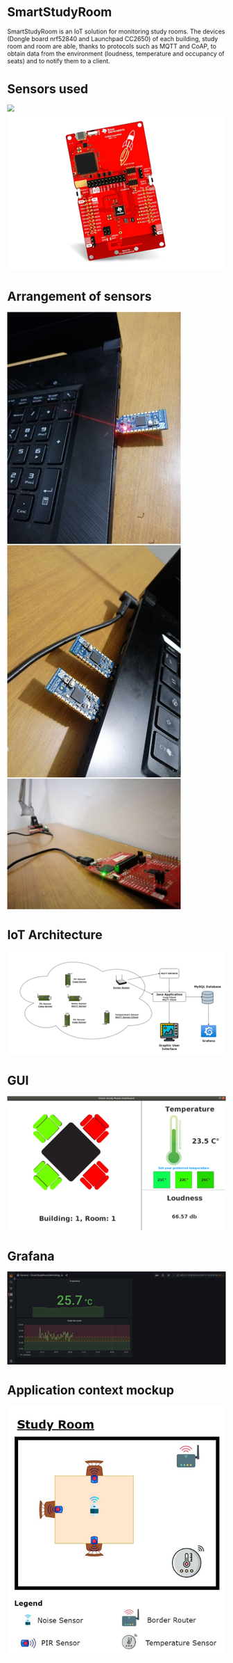 # SmartStudyRoom
SmartStudyRoom is an IoT solution for monitoring study rooms. The devices (Dongle board nrf52840 and Launchpad CC2650) of each building, study room and room are able, thanks to protocols such as MQTT and CoAP, to obtain data from the environment (loudness, temperature and occupancy of seats) and to notify them to a client.

# Sensors used

<p float="center">
  <img src="documentation/images/dongle.png" width="200" />
  <img src="documentation/images/launchpad.png" width="500" /> 
</p>

# Arrangement of sensors

<p float="left">
  <img src="documentation/images/img1.jpg" width="400" />
  <img src="documentation/images/img2.jpg" width="400" /> 
  <img src="documentation/images/img3.jpg" width="400" />
</p>

# IoT Architecture

![My Image](documentation/images/architecture.png)

# GUI

![My Image](documentation/images/gui.PNG)

# Grafana

![My Image](documentation/images/grafana.png)

# Application context mockup

![My Image](documentation/images/context.jpg)


